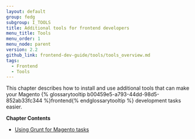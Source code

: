 ```yaml
---
layout: default
group: fedg
subgroup: I_TOOLS
title: Additional tools for frontend developers
menu_title: Tools
menu_order: 1
menu_node: parent
version: 2.2
github_link: frontend-dev-guide/tools/tools_overview.md
tags:
  - Frontend
  - Tools
---
```



This chapter describes how to install and use additional tools that can make your Magento {% glossarytooltip b00459e5-a793-44dd-98d5-852ab33fc344 %}frontend{% endglossarytooltip %} development tasks easier.

**Chapter Contents**

- [Using Grunt for Magento tasks](page.baseurl/frontend-dev-guide/tools/using_grunt.html)
